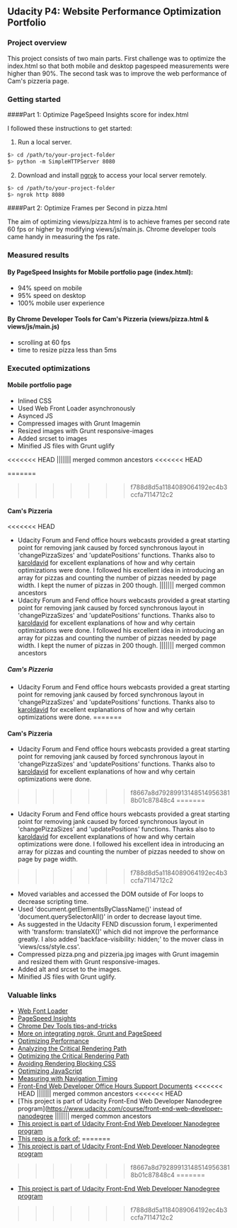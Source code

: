 ## Udacity P4: Website Performance Optimization Portfolio

### Project overview

This project consists of two main parts. First challenge was to optimize the index.html so that both mobile and desktop pagespeed measurements were higher than 90%. The second task was to improve the web performance of Cam's pizzeria page.

### Getting started

####Part 1: Optimize PageSpeed Insights score for index.html

I followed these instructions to get started:

1. Run a local server.

  ```bash
  $> cd /path/to/your-project-folder
  $> python -m SimpleHTTPServer 8080
  ```

2. Download and install [ngrok](https://ngrok.com/) to access your local server remotely.

  ``` bash
  $> cd /path/to/your-project-folder
  $> ngrok http 8080
  ```

####Part 2: Optimize Frames per Second in pizza.html

The aim of optimizing views/pizza.html is to achieve frames per second rate 60 fps or higher by modifying views/js/main.js. Chrome developer tools came handy in measuring the fps rate.


### Measured results

#### By PageSpeed Insights for Mobile portfolio page (index.html):
* 94% speed on mobile
* 95% speed on desktop
* 100% mobile user experience

#### By Chrome Developer Tools for Cam's Pizzeria (views/pizza.html & views/js/main.js)
* scrolling at 60 fps
* time to resize pizza less than 5ms

### Executed optimizations
#### Mobile portfolio page
* Inlined CSS
* Used Web Front Loader asynchronously
* Asynced JS
* Compressed images with Grunt Imagemin
* Resized images with Grunt responsive-images
* Added srcset to images
* Minified JS files with Grunt uglify

<<<<<<< HEAD
||||||| merged common ancestors
<<<<<<< HEAD

=======

>>>>>>> f788d8d5a1184089064192ec4b3ccfa7114712c2
#### Cam's Pizzeria
<<<<<<< HEAD
* Udacity Forum and Fend office hours webcasts provided a great starting point for removing jank caused by forced synchronous layout in 'changePizzaSizes' and 'updatePositions' functions. Thanks also to [karoldavid](https://github.com/karoldavid/website-optimization.git) for excellent explanations of how and why certain optimizations were done. I followed his excellent idea in introducing an array for pizzas and counting the number of pizzas needed by page width. I kept the numer of pizzas in 200 though.
||||||| merged common ancestors
* Udacity Forum and Fend office hours webcasts provided a great starting point for removing jank caused by forced synchronous layout in 'changePizzaSizes' and 'updatePositions' functions. Thanks also to [karoldavid](https://github.com/karoldavid/website-optimization.git) for excellent explanations of how and why certain optimizations were done. I followed his excellent idea in introducing an array for pizzas and counting the number of pizzas needed by page width. I kept the numer of pizzas in 200 though.
||||||| merged common ancestors
##### Cam's Pizzeria
* Udacity Forum and Fend office hours webcasts provided a great starting point for removing jank caused by forced synchronous layout in 'changePizzaSizes' and 'updatePositions' functions. Thanks also to [karoldavid](https://github.com/karoldavid/website-optimization.git) for excellent explanations of how and why certain optimizations were done.
=======
#### Cam's Pizzeria
* Udacity Forum and Fend office hours webcasts provided a great starting point for removing jank caused by forced synchronous layout in 'changePizzaSizes' and 'updatePositions' functions. Thanks also to [karoldavid](https://github.com/karoldavid/website-optimization.git) for excellent explanations of how and why certain optimizations were done.
>>>>>>> f8667a8d792899131485149563818b01c87848c4
=======
* Udacity Forum and Fend office hours webcasts provided a great starting point for removing jank caused by forced synchronous layout in 'changePizzaSizes' and 'updatePositions' functions. Thanks also to [karoldavid](https://github.com/karoldavid/website-optimization.git) for excellent explanations of how and why certain optimizations were done. I followed his excellent idea in introducing an array for pizzas and counting the number of pizzas needed to show on page by page width. 
>>>>>>> f788d8d5a1184089064192ec4b3ccfa7114712c2
* Moved variables and accessed the DOM outside of For loops to decrease scripting time.
* Used 'document.getElementsByClassName()' instead of 'document.querySelectorAll()' in order to decrease layout time.
* As suggested in the Udacity FEND discussion forum, I experimented with 'transform: translateX()' which did not improve the performance greatly. I also added 'backface-visibility: hidden;' to the mover class in 'views/css/style.css'.
* Compressed pizza.png and pizzeria.jpg images with Grunt imagemin and resized them with Grunt responsive-images.
* Added alt and srcset to the images.
* Minified JS files with Grunt uglify.


### Valuable links
* [Web Font Loader](https://github.com/typekit/webfontloader.git)
* [PageSpeed Insights](https://developers.google.com/speed/pagespeed/insights/)
* [Chrome Dev Tools tips-and-tricks](https://developer.chrome.com/devtools/docs/tips-and-tricks)
* [More on integrating ngrok, Grunt and PageSpeed](http://www.jamescryer.com/2014/06/12/grunt-pagespeed-and-ngrok-locally-testing/)
* [Optimizing Performance](https://developers.google.com/web/fundamentals/performance/ "web performance")
* [Analyzing the Critical Rendering Path](https://developers.google.com/web/fundamentals/performance/critical-rendering-path/analyzing-crp.html "analyzing crp")
* [Optimizing the Critical Rendering Path](https://developers.google.com/web/fundamentals/performance/critical-rendering-path/optimizing-critical-rendering-path.html "optimize the crp!")
* [Avoiding Rendering Blocking CSS](https://developers.google.com/web/fundamentals/performance/critical-rendering-path/render-blocking-css.html "render blocking css")
* [Optimizing JavaScript](https://developers.google.com/web/fundamentals/performance/critical-rendering-path/adding-interactivity-with-javascript.html "javascript")
* [Measuring with Navigation Timing](https://developers.google.com/web/fundamentals/performance/critical-rendering-path/measure-crp.html "nav timing api")
* [Front-End Web Developer Office Hours Support Documents](https://github.com/udacity/fend-office-hours.git)
<<<<<<< HEAD
||||||| merged common ancestors
<<<<<<< HEAD
* [This project is part of Udacity Front-End Web Developer Nanodegree program](https://www.udacity.com/course/front-end-web-developer-nanodegree
||||||| merged common ancestors
* [This project is part of Udacity Front-End Web Developer Nanodegree program](https://www.udacity.com/course/front-end-web-developer-nanodegree--nd001)
* [This repo is a fork of:](https://github.com/udacity/frontend-nanodegree-mobile-portfolio.git)
=======
* [This project is part of Udacity Front-End Web Developer Nanodegree program](https://www.udacity.com/course/front-end-web-developer-nanodegree--nd001)
>>>>>>> f8667a8d792899131485149563818b01c87848c4
=======
* [This project is part of Udacity Front-End Web Developer Nanodegree program](https://www.udacity.com/course/front-end-web-developer-nanodegree--nd001)
>>>>>>> f788d8d5a1184089064192ec4b3ccfa7114712c2


